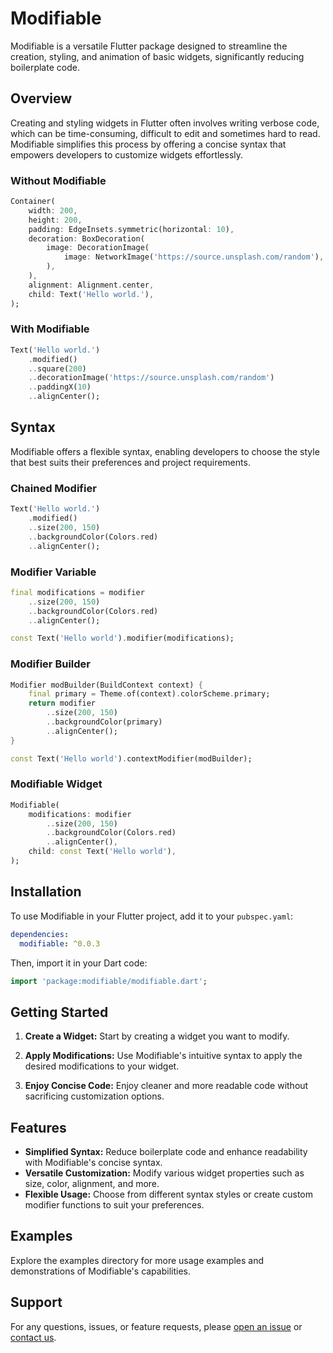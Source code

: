 # Modifiable

Modifiable is a versatile Flutter package designed to streamline the creation, styling, and animation of basic widgets, significantly reducing boilerplate code.

## Overview

Creating and styling widgets in Flutter often involves writing verbose code, which can be time-consuming, difficult to edit and sometimes hard to read. Modifiable simplifies this process by offering a concise syntax that empowers developers to customize widgets effortlessly.

### Without Modifiable

```dart
Container(
    width: 200,
    height: 200,
    padding: EdgeInsets.symmetric(horizontal: 10),
    decoration: BoxDecoration(
        image: DecorationImage(
            image: NetworkImage('https://source.unsplash.com/random'),
        ),
    ),
    alignment: Alignment.center,
    child: Text('Hello world.'),
);
```

### With Modifiable

```dart
Text('Hello world.')
    .modified()
    ..square(200) 
    ..decorationImage('https://source.unsplash.com/random')
    ..paddingX(10)
    ..alignCenter();
```

## Syntax

Modifiable offers a flexible syntax, enabling developers to choose the style that best suits their preferences and project requirements.

### Chained Modifier

```dart
Text('Hello world.')
    .modified()
    ..size(200, 150)
    ..backgroundColor(Colors.red)
    ..alignCenter();
```

### Modifier Variable

```dart
final modifications = modifier
    ..size(200, 150)
    ..backgroundColor(Colors.red)
    ..alignCenter();

const Text('Hello world').modifier(modifications);
```

### Modifier Builder

```dart
Modifier modBuilder(BuildContext context) {
    final primary = Theme.of(context).colorScheme.primary;
    return modifier
        ..size(200, 150)
        ..backgroundColor(primary)
        ..alignCenter();
} 

const Text('Hello world').contextModifier(modBuilder);
```

### Modifiable Widget

```dart
Modifiable(
    modifications: modifier
        ..size(200, 150)
        ..backgroundColor(Colors.red)
        ..alignCenter(),
    child: const Text('Hello world'),
);
```

## Installation

To use Modifiable in your Flutter project, add it to your `pubspec.yaml`:

```yaml
dependencies:
  modifiable: ^0.0.3
```

Then, import it in your Dart code:

```dart
import 'package:modifiable/modifiable.dart';
```

## Getting Started

1. **Create a Widget:** Start by creating a widget you want to modify.

2. **Apply Modifications:** Use Modifiable's intuitive syntax to apply the desired modifications to your widget.

3. **Enjoy Concise Code:** Enjoy cleaner and more readable code without sacrificing customization options.

## Features

- **Simplified Syntax:** Reduce boilerplate code and enhance readability with Modifiable's concise syntax.
- **Versatile Customization:** Modify various widget properties such as size, color, alignment, and more.
- **Flexible Usage:** Choose from different syntax styles or create custom modifier functions to suit your preferences.

## Examples

Explore the examples directory for more usage examples and demonstrations of Modifiable's capabilities.


## Support

For any questions, issues, or feature requests, please [open an issue](https://github.com/defsign/modifiable/issues) or [contact us](mailto:1def.signal@gmail.com).

